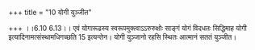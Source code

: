 +++
title = "10 योगी युञ्जीत"

+++
।।6.10 6.13।। एवं योगारूढस्य स्वरूपमुक्त्वाऽऽरुरुक्षोः साङ्गं योगं विदधतः
सिद्धिमाह योगी इत्यादिनामत्संस्थामधिगच्छति 15 इत्यन्तेन। योगी युञ्जानो
रहसि स्थितः आत्मानं सततं युञ्जीत।
